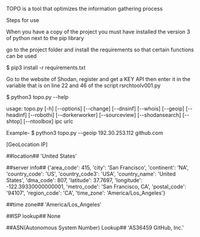 
TOPO is a tool that optimizes the information gathering process

Steps for use

When you have a copy of the project you must have installed the version 3 of python next to the pip library

go to the project folder and install the requirements so that certain functions can be used

$ pip3 install -r requirements.txt

Go to the website of Shodan, register and get a KEY API then enter it in the variable that is on line 22 and 46 of the script rsrchtoolv001.py

$ python3 topo.py --help

usage: topo.py [-h] [--options] [--change] [--dnsinf] [--whois] [--geoip]
               [--headinf] [--robothi] [--dorkerworker] [--sourceview]
               [--shodansearch] [--shtop] [--ntoolbox]
               ipc urlc

Example-
$ python3 topo.py --geoip 192.30.253.112 github.com

[GeoLocation IP]

##location##
'United States'

##server info##
{'area_code': 415,
 'city': 'San Francisco',
 'continent': 'NA',
 'country_code': 'US',
 'country_code3': 'USA',
 'country_name': 'United States',
 'dma_code': 807,
 'latitude': 37.7697,
 'longitude': -122.39330000000001,
 'metro_code': 'San Francisco, CA',
 'postal_code': '94107',
 'region_code': 'CA',
 'time_zone': 'America/Los_Angeles'}
 
##time zone##
'America/Los_Angeles'

##ISP lookup##
None

##ASN(Autonomous System Number) Lookup##
'AS36459 GitHub, Inc.'
###
